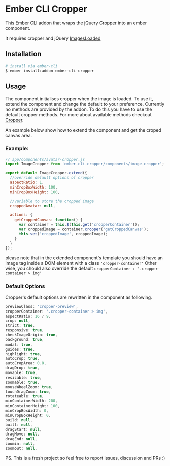 # Ember CLI Cropper

This Ember CLI addon that wraps the jQuery [Cropper](https://github.com/fengyuanchen/cropper) into an ember component. 

It requires cropper and jQuery [ImagesLoaded](https://github.com/desandro/imagesloaded) 

## Installation


```sh
# install via ember-cli
$ ember install:addon ember-cli-cropper
```

## Usage

The component initialises cropper when the image is loaded. To use it, extend the component and change the default to your preference. Currently no methods are provided by the addon. To do this you have to use the default cropper methods. For more about available methods checkout [Cropper](https://github.com/fengyuanchen/cropper).

An example below show how to extend the component and get the croped canvas area.

### Example:

```javascript
// app/components/avatar-cropper.js
import ImageCropper from 'ember-cli-cropper/components/image-cropper';

export default ImageCropper.extend({
  //override default options of cropper
  aspectRatio: 1,
  minCropBoxWidth: 100,
  minCropBoxHeight: 100,

  //variable to store the cropped image
  croppedAvatar: null,

  actions: {
    getCroppedCanvas: function() {
      var container = this.$(this.get('cropperContainer'));
      var croppedImage = container.cropper('getCroppedCanvas');
      this.set('croppedImage', croppedImage);
    }
  }
});
```

please note that in the extended component's template you should have an image tag inside a DOM element with a class `'cropper-container'` Other wise, you chould also override the default `cropperContainer : '.cropper-container > img'`

### Default Options

Cropper's default options are rewritten in the component as following.

```javascript
previewClass: 'cropper-preview',
cropperContainer: '.cropper-container > img',
aspectRatio: 16 / 9,
crop: null,
strict: true,
responsive: true,
checkImageOrigin: true,
background: true,
modal: true,
guides: true,
highlight: true,
autoCrop: true,
autoCropArea: 0.8,
dragDrop: true,
movable: true,
resizable: true,
zoomable: true,
mouseWheelZoom: true,
touchDragZoom: true,
rotateable: true,
minContainerWidth: 200,
minContainerHeight: 100,
minCropBoxWidth: 0,
minCropBoxHeight: 0,
build: null,
built: null,
dragStart: null,
dragMove: null,
dragEnd: null,
zoomin: null,
zoomout: null,
```

PS. This is a fresh project so feel free to report issues, discussion and PRs :)
